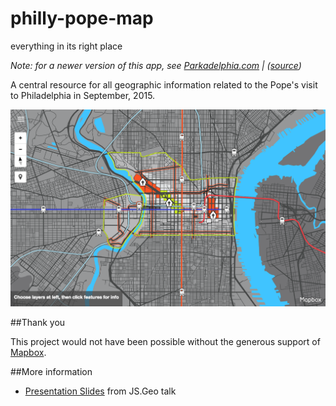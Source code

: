 # philly-pope-map
everything in its right place

_Note: for a newer version of this app, see [Parkadelphia.com](https://parkadelphia.com) | ([source](https://github.com/laurenancona/parkadelphia))_

A central resource for all geographic information related to the Pope's visit to Philadelphia in September, 2015.

![](https://raw.githubusercontent.com/laurenancona/philly-pope-map/gh-pages/img/popemap.png)

##Thank you

This project would not have been possible without the generous support of [Mapbox](https://github.com/mapbox).

##More information

* [Presentation Slides](https://docs.google.com/presentation/d/15xq3Oj2mn6XFH7rs1Hk55AwoN9Z-78VjQ6tzGx4kMdw/present?slide=id.p) from JS.Geo talk
